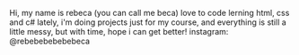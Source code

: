  Hi, my name is rebeca (you can call me beca)
 love to code
 lerning html, css and c#
 lately, i'm doing projects just for my course, and everything is still a little messy, but with time, hope i can get better! 
 instagram: @rebebebebebebeca
